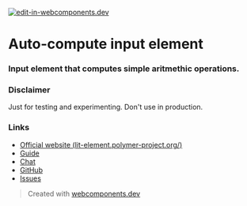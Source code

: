 [![edit-in-webcomponents.dev](https://webcomponents.dev/assets/ext/edit_in_wcd.svg)](https://webcomponents.dev/edit/lL50hczqr2cwKepxxt4u)

# Auto-compute input element

### Input element that computes simple aritmethic operations.

<wcd-show showcode>
  <compute-input></compute-input>
</wcd-show>

### Disclaimer

Just for testing and experimenting. Don't use in production.

### Links

- [Official website (lit-element.polymer-project.org/)](https://lit-element.polymer-project.org/)
- [Guide](https://lit-element.polymer-project.org/guide)
- [Chat](https://join.slack.com/t/polymer/shared_invite/enQtNTAzNzg3NjU4ODM4LTkzZGVlOGIxMmNiMjMzZDM1YzYyMzdiYTk0YjQyOWZhZTMwN2RlNjM5ZDFmZjMxZWRjMWViMDA1MjNiYWFhZWM)
- [GitHub](https://github.com/Polymer/lit-element)
- [Issues](https://github.com/Polymer/lit-element/issues)

> Created with [webcomponents.dev](https://webcomponents.dev)
